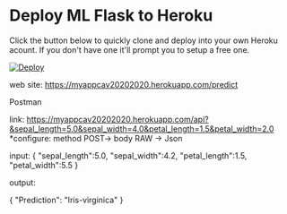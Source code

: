 # Deploy ML Flask to Heroku

Click the button below to quickly clone and deploy into your own Heroku acount.
If you don't have one it'll prompt you to setup a free one.

[![Deploy](https://www.herokucdn.com/deploy/button.svg)](https://heroku.com/deploy)

web site:
https://myappcav20202020.herokuapp.com/predict

Postman

link: https://myappcav20202020.herokuapp.com/api?&sepal_length=5.0&sepal_width=4.0&petal_length=1.5&petal_width=2.0
*configure: method POST-> body RAW -> Json

input:
{
    "sepal_length":5.0,
    "sepal_width":4.2,
    "petal_length":1.5,
    "petal_width":5.5
}

output:

{
    "Prediction": "Iris-virginica"
}



